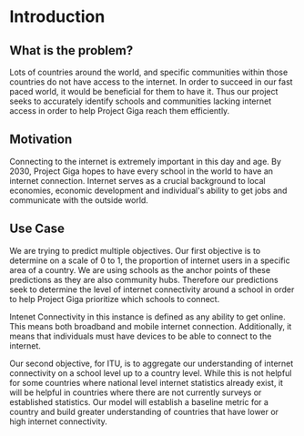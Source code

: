 # Introduction

## What is the problem? 
Lots of countries around the world, and specific communities within those countries do not have access to the internet. In order to succeed in our fast paced world, it would be beneficial for them to have it. Thus our project seeks to accurately identify schools and communities lacking internet access in order to help Project Giga reach them efficiently.

## Motivation

Connecting to the internet is extremely important in this day and age. By 2030, Project Giga hopes to have every school in the world to have an internet connection. Internet serves as a crucial background to local economies, economic development and individual's ability to get jobs and communicate with the outside world. 

## Use Case

We are trying to predict multiple objectives. Our first objective is to determine on a scale of 0 to 1, the proportion of internet users in a specific area of a country. We are using schools as the anchor points of these predictions as they are also community hubs. Therefore our predictions seek to determine the level of internet connectivity around a school in order to help Project Giga prioritize which schools to connect.

Intenet Connectivity in this instance is defined as any ability to get online. This means both broadband and mobile internet connection. Additionally, it means that individuals must have devices to be able to connect to the internet.

Our second objective, for ITU, is to aggregate our understanding of internet connectivity on a school level up to a country level. While this is not helpful for some countries where national level internet statistics already exist, it will be helpful in countries where there are not currently surveys or established statistics. Our model will establish a baseline metric for a country and build greater understanding of countries that have lower or high internet connectivity. 